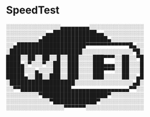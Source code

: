 # SpeedTest
░░░░░░░░░░░░░░░▄▄▄▄▄▄▄▄░░░░░░░░░░░░░░░
░░░░░░░░░░░▄▄████████████▄▄░░░░░░░░░░░
░░░░░░░░░▄██████████████████▄░░░░░░░░░
░░▄███████████████████▀▀▀▀▀▀▀▀▀▀▀▀█▄░░
░████████████████████░░░░░░░░░░░░░░▀█░
████░░██░░██░░█░░███░░░░███▀▀▀░░██░░▀█
████▄░▀░░░▀░░██░░███░░░░███▄▄▄░░██░░░█
█████░░░▄░░░░██░░███░░░░███▀▀▀░░██░░░█
█████▄░░██░░███░░███░░░░███░░░░░██░░▄█
░██████████████████░░░░░░░░░░░░░░░░▄█░
░░▀▀██████████████▄▄▄▄▄▄▄▄▄▄▄▄▄▄▄▄▀▀░░
░░░░░░░░░▀██████████████████▀░░░░░░░░░
░░░░░░░░░░░░▀████████████▀░░░░░░░░░░░░
░░░░░░░░░░░░░░░░▀▀▀▀▀▀░░░░░░░░░░░░░░░░
